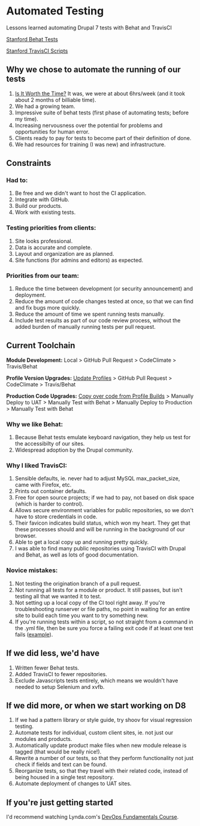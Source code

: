 # Automated Testing
Lessons learned automating Drupal 7 tests with Behat and TravisCI

[Stanford Behat Tests](https://drupalcamp.stanford.edu/lessons-learned-2-years-using-behat)

[Stanford TravisCI Scripts](https://github.com/SU-SWS/stanford_travisci_scripts)

Why we chose to automate the running of our tests
---
1. [Is It Worth the Time?](https://xkcd.com/1205/) It was, we were at about 6hrs/week (and it took about 2 months of billiable time).
2. We had a growing team.
3. Impressive suite of behat tests (first phase of automating tests; before my time).
4. Increasing nervousness over the potential for problems and opportunities for human error.
5. Clients ready to pay for tests to become part of their definition of done.
6. We had resources for training (I was new) and infrastructure.

Constraints
---
### Had to:

1. Be free and we didn't want to host the CI application.
2. Integrate with GitHub.
4. Build our products.
5. Work with existing tests.

### Testing priorities from clients:

1. Site looks professional.
2. Data is accurate and complete.
3. Layout and organization are as planned.
4. Site functions (for admins and editors) as expected.

### Priorities from our team:

1. Reduce the time between development (or security announcement) and deployment.
2. Reduce the amount of code changes tested at once, so that we can find and fix bugs more quickly.
3. Reduce the amount of time we spent running tests manually.
4. Include test results as part of our code review process, without the added burden of manually running tests per pull request.

Current Toolchain
---
**Module Development:** Local > GitHub Pull Request > CodeClimate > Travis/Behat

**Profile Version Upgrades:** [Update Profiles](https://github.com/SU-SWS/stanford_upgrade_scripts/tree/master/upgrade_modules) > GitHub Pull Request > CodeClimate > Travis/Behat

**Production Code Upgrades:** [Copy over code from Profile Builds](https://github.com/SU-SWS/stanford_upgrade_scripts/blob/master/upgrade_modules/includes/upgrade_functions.inc#L136) > Manually Deploy to UAT > Manually Test with Behat > Manually Deploy to Production > Manually Test with Behat

### Why we like Behat:

1. Because Behat tests emulate keyboard navigation, they help us test for the accessibilty of our sites.
2. Widespread adoption by the Drupal community.

### Why I liked TravisCI:

1. Sensible defaults, ie. never had to adjust MySQL max_packet_size, came with Firefox, etc.
2. Prints out container defaults.
3. Free for open source projects; if we had to pay, not based on disk space (which is harder to control).
4. Allows secure environment variables for public repositories, so we don't have to store credentials in code.
5. Their favicon indicates build status, which won my heart.  They get that these processes should and will be running in the background of our browser.
6. Able to get a local copy up and running pretty quickly.
7. I was able to find many public repositories using TravisCI with Drupal and Behat, as well as lots of good documentation.

### Novice mistakes:

1. Not testing the origination branch of a pull request.
2. Not running all tests for a module or product.  It still passes, but isn't testing all that we wanted it to test.
3. Not setting up a local copy of the CI tool right away.  If you're troubleshooting runserver or file paths, no point in waiting for an entire site to build each time you want to try something new.
4. If you're running tests within a script, so not straight from a command in the .yml file, then be sure you force a failing exit code if at least one test fails ([example](https://github.com/SU-SWS/stanford_travisci_scripts/blob/behat-7.x-1.x/bin/script.sh#L20-L27)).

If we did less, we'd have
---
1. Written fewer Behat tests.
2. Added TravisCI to fewer repositories.
3. Exclude Javascripts tests entirely, which means we wouldn't have needed to setup Selenium and xvfb.

If we did more, or when we start working on D8
---
1. If we had a pattern library or style guide, try shoov for visual regression testing.
2. Automate tests for individual, custom client sites, ie. not just our modules and products.
3. Automatically update product make files when new module release is tagged (that would be really nice!).
4. Rewrite a number of our tests, so that they perform functionality not just check if fields and text can be found.
5. Reorganize tests, so that they travel with their related code, instead of being housed in a single test repository.
6. Automate deployment of changes to UAT sites.

If you're just getting started
---
I'd recommend watching Lynda.com's [DevOps Fundamentals Course](https://www.lynda.com/Operating-Systems-tutorials/DevOps-Fundamentals/508618-2.html).
